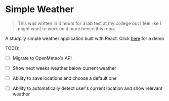 # Simple Weather

> This was written in 4 hours for a lab test at my college 
but I feel like I might want to work on it more hence this repo.

A studpily simple weather application built with React. 
Click [here](https://britto.tech/weather) for a demo

TODO:
 - [ ] Migrate to OpenMeteo's API
 - [ ] Show next weeks weather below current weather
 - [ ] Ability to save locations and choose a default one
 - [ ] Ability to automatically detect user's current location and show relevant weather

